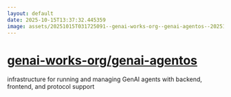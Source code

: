 ```yaml
---
layout: default
date: 2025-10-15T13:37:32.445359
image: assets/20251015T031725091--genai-works-org--genai-agentos--20251015T032237882--cropped.png
---
```


# [genai-works-org/genai-agentos](https://github.com/genai-works-org/genai-agentos)

infrastructure for running and managing GenAI agents with backend, frontend, and protocol support
